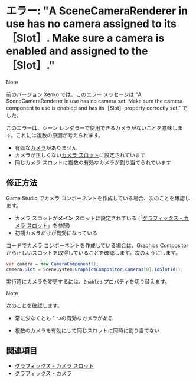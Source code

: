 # エラー: "A SceneCameraRenderer in use has no camera assigned to its ［Slot］. Make sure a camera is enabled and assigned to the ［Slot］."

>[!NOTE]
>前のバージョン Xenko では、このエラー メッセージは "A SceneCameraRenderer in use has no camera set. Make sure the camera component to use is enabled and has its［Slot］property correctly set." でした。

このエラーは、シーン レンダラーで使用できるカメラがないことを意味します。これには複数の原因が考えられます。

* 有効な[カメラ](../graphics/cameras/index.md)がありません
* カメラが正しくない[カメラ スロット](../graphics/cameras/camera-slots.md)に設定されています
* 同じカメラ スロットに複数の有効なカメラが割り当てられています

## 修正方法

Game Studio でカメラ コンポーネントを作成している場合、次のことを確認します。

* カメラ スロットが**メイン** スロットに設定されている (「[グラフィックス - カメラ スロット](../graphics/cameras/camera-slots.md)」を参照)
* 初期カメラだけが有効になっている

コードでカメラ コンポーネントを作成している場合は、Graphics Compositor から正しいスロットを取得していることを確認します。次のようにします。

```cs
var camera = new CameraComponent();
camera.Slot = SceneSystem.GraphicsCompositor.Cameras[0].ToSlotId();
```

実行時にカメラを変更するには、``Enabled`` プロパティを切り替えます。

> [!NOTE]
> 次のことを確認します。
>
> * 常に少なくとも 1 つの有効なカメラがある
>
> * 複数のカメラを有効にして同じスロットに同時に割り当てない

## 関連項目

* [グラフィックス - カメラ スロット](../graphics/cameras/camera-slots.md)
* [グラフィックス - カメラ](../graphics/cameras/index.md)